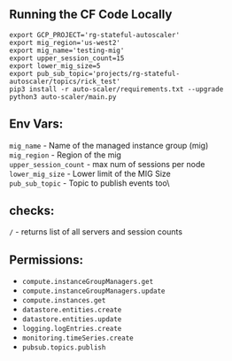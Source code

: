 ## Running the CF Code Locally
```
export GCP_PROJECT='rg-stateful-autoscaler'
export mig_region='us-west2'
export mig_name='testing-mig'
export upper_session_count=15
export lower_mig_size=5
export pub_sub_topic='projects/rg-stateful-autoscaler/topics/rick_test'
pip3 install -r auto-scaler/requirements.txt --upgrade
python3 auto-scaler/main.py
```

## Env Vars:
`mig_name` - Name of the managed instance group (mig) \
`mig_region` - Region of the mig \
`upper_session_count` - max num of sessions per node \
`lower_mig_size` - Lower limit of the MIG Size \
`pub_sub_topic` - Topic to publish events too\

## checks:
`/` - returns list of all servers and session counts 

## Permissions:
- `compute.instanceGroupManagers.get`
- `compute.instanceGroupManagers.update`
- `compute.instances.get`
- `datastore.entities.create`
- `datastore.entities.update`
- `logging.logEntries.create`
- `monitoring.timeSeries.create`
- `pubsub.topics.publish`